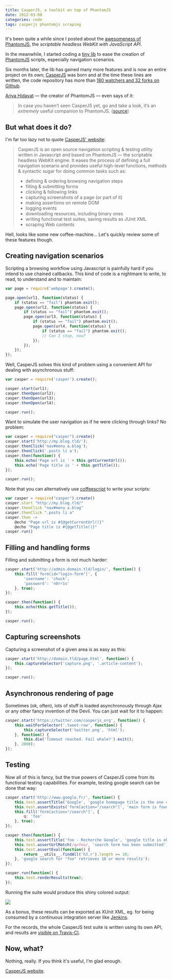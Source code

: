 ```yaml
---
title: CasperJS, a toolkit on top of PhantomJS
date: 2012-03-08
categories: code
tags: casperjs phantomjs scraping
---
```


It's been quite a while since I posted about the [awesomeness of PhantomJS](/code/2011/scrape-and-test-any-webpage-using-phantomjs/), the *scriptable headless WebKit with JavaScript API*.

In the meanwhile, I started coding a [tiny lib](https://github.com/n1k0/casperjs/commit/133310d814d79db08c3982ee4af31d0a71813b8c) to ease the creation of [PhantomJS](http://phantomjs.org/) scripts, especially navigation scenarios.

Six months later, the lib has gained many more features and is now an entire project on its own; [CasperJS](http://casperjs.org/) was born and at the time these lines are written, the code repository has more than [180 watchers and 32 forks on Github](https://github.com/n1k0/casperjs).

[Ariya Hidayat](http://ariya.ofilabs.com/)&nbsp;— the creator of PhantomJS&nbsp;— even says of it:

> In case you haven’t seen CasperJS yet, go and take a look, it’s an _extremely_ useful companion to PhantomJS. ([source](http://ariya.ofilabs.com/2012/03/phantomjs-and-travis-ci.html))

## But what does it do?

I'm far too lazy not to quote [CasperJS' website](http://casperjs.org/):

> CasperJS is an open source navigation scripting & testing utility written in Javascript and based on PhantomJS — the scriptable headless WebKit engine. It eases the process of defining a full navigation scenario and provides useful high-level functions, methods & syntactic sugar for doing common tasks such as:
>
> * defining & ordering browsing navigation steps
> * filling & submitting forms
> * clicking & following links
> * capturing screenshots of a page (or part of it)
> * making assertions on remote DOM
> * logging events
> * downloading resources, including binary ones
> * writing functional test suites, saving results as JUnit XML
> * scraping Web contents

Hell, looks like some new coffee-machine… Let's quickly review some of these features though.

## Creating navigation scenarios

Scripting a browsing workflow using Javascript is painfully hard if you intend to use chained callbacks. This kind of code is a nightmare to write, to read, to understand and to maintain:

```js
var page = require('webpage').create();

page.open(url1, function(status) {
    if (status == "fail") phantom.exit();
    page.open(url2, function(status) {
        if (status == "fail") phantom.exit();
        page.open(url3, function(status) {
            if (status == "fail") phantom.exit();
            page.open(url4, function(status) {
                if (status == "fail") phantom.exit();
                // Can I stop, now?
            });
        });
    });
});
```

Well, CasperJS solves this kind of problem using a convenient API for dealing with asynchronous stuff:

```js
var casper = require('casper').create();

casper.start(url1);
casper.thenOpen(url2);
casper.thenOpen(url3);
casper.thenOpen(url4);

casper.run();
```

Want to simulate the user navigation as if he were clicking through links? No problem:

```js
var casper = require("casper").create()
casper.start('http://my.blog.tld/');
casper.thenClick('nav#menu a.blog');
casper.thenClick('.posts li a');
casper.then(function() {
    this.echo('Page url is ' + this.getCurrentUrl());
    this.echo('Page title is ' + this.getTitle());
});

casper.run();
```

Note that you can alternatively use [coffeescript](http://coffeescript.org/) to write your scripts:

```js
var casper = require("casper").create()
casper.start "http://my.blog.tld/"
casper.thenClick "nav#menu a.blog"
casper.thenClick ".posts li a"
casper.then ->
    @echo "Page url is #{@getCurrentUrl()}"
    @echo "Page title is #{@getTitle()}"
casper.run()
```

## Filling and handling forms

Filling and submitting a form is not much harder:

```js
casper.start('http://admin.domain.tld/login/', function() {
    this.fill('form[id="login-form"]', {
        'username': 'chuck',
        'password': 'n0rr1s'
    }, true);
});

casper.then(function() {
    this.echo(this.getTitle());
});

casper.run();
```

## Capturing screenshots

Capturing a screenshot of a given area is as easy as this:

```js
casper.start('http://domain.tld/page.html', function() {
    this.captureSelector('capture.png', '.article-content');
});

casper.run();
```

## Asynchronous rendering of page

Sometimes (ok, often), lots of stuff is loaded asynchronously through Ajax or any other fancy invention of the Devil. You can just wait for it to happen:

```js
casper.start('https://twitter.com/casperjs_org', function() {
    this.waitForSelector('.tweet-row', function() {
        this.captureSelector('twitter.png', 'html');
    }, function() {
        this.die('Timeout reached. Fail whale?').exit();
    }, 2000);
});
```

## Testing

Now all of this is fancy, but the true powers of CasperJS come from its functional testing capabilities. For example, testing google search can be done that way:

```js
casper.start('http://www.google.fr/', function() {
    this.test.assertTitle('Google', 'google homepage title is the one expected');
    this.test.assertExists('form[action="/search"]', 'main form is found');
    this.fill('form[action="/search"]', {
        q: 'foo'
    }, true);
});

casper.then(function() {
    this.test.assertTitle('foo - Recherche Google', 'google title is ok');
    this.test.assertUrlMatch(/q=foo/, 'search term has been submitted');
    this.test.assertEval(function() {
        return __utils__.findAll('h3.r').length >= 10;
    }, 'google search for "foo" retrieves 10 or more results');
});

casper.run(function() {
    this.test.renderResults(true);
});
```

Running the suite would produce this shiny colored output:

![](/static/code/2012/testsuiteok.png)

As a bonus, these results can be exported as XUnit XML, eg. for being consumed by a continuous integration server like [Jenkins](http://jenkins-ci.org/).

For the records, the whole CasperJS test suite is written using its own API, and results are [visible on Travis-CI](http://travis-ci.org/#!/n1k0/casperjs).

## Now, what?

Nothing, really. If you think it's useful, I'm glad enough.

[CasperJS website](http://casperjs.org/).
